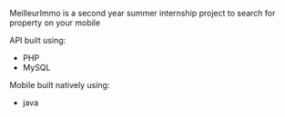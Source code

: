 MeilleurImmo is a second year summer internship project to search for property on your mobile

API built using:
- PHP
- MySQL

Mobile built natively using:
- java
